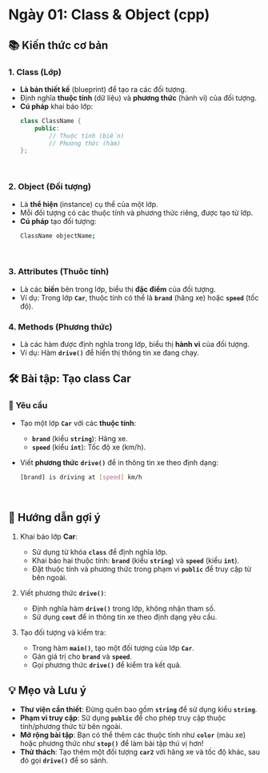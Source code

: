 # Ngày 01: Class & Object (cpp)

## 📚 Kiến thức cơ bản

### 1. Class (Lớp)
 - **Là bản thiết kế** (blueprint) để tạo ra các đối tượng.
 - Định nghĩa **thuộc tính** (dữ liệu) và **phương thức** (hành vi) của đối tượng.
 - **Cú pháp** khai báo lớp:
    <br>
    ```cpp
    class ClassName {
        public:
            // Thuộc tính (biến)
            // Phương thức (hàm)
    };
    ```
    <br>

### 2. Object (Đối tượng)
 - Là **thể hiện** (instance) cụ thể của một lớp.
 - Mỗi đối tượng có các thuộc tính và phương thức riêng, được tạo từ lớp.
 - **Cú pháp** tạo đối tượng:
    <br>
    ```bash
    ClassName objectName;
    ```
    <br>

### 3. Attributes (Thuôc tính)
 - Là các **biến** bên trong lớp, biểu thị **đặc điểm** của đối tượng.
 - Ví dụ: Trong lớp **`Car`**, thuộc tính có thể là **`brand`** (hãng xe) hoặc **`speed`** (tốc độ).


### 4. Methods (Phương thức)
 - Là các hàm được định nghĩa trong lớp, biểu thị **hành vi** của đối tượng.
 - Ví dụ: Hàm **`drive()`** để hiển thị thông tin xe đang chạy.


## 🛠️ Bài tập: Tạo class Car

### 🎯 Yêu cầu
 - Tạo một lớp **`Car`** với các **thuộc tính**:  
   - **`brand`** (kiểu **`string`**): Hãng xe.  
   - **`speed`** (kiểu **`int`**): Tốc độ xe (km/h).

 - Viết **phương thức** **`drive()`** để in thông tin xe theo định dạng:
    <br>
    ``` bash
    [brand] is driving at [speed] km/h
    ```
    <br>

## 🧠 Hướng dẫn gợi ý

1. Khai báo lớp **Car**:
   - Sử dụng từ khóa **`class`** để định nghĩa lớp.
   - Khai báo hai thuộc tính: **`brand`** (kiểu **`string`**) và **`speed`** (kiểu **`int`**).
   - Đặt thuộc tính và phương thức trong phạm vi **`public`** để truy cập từ bên ngoài.

2. Viết phương thức **`drive()`**:  
   - Định nghĩa hàm **`drive()`** trong lớp, không nhận tham số.
   - Sử dụng **`cout`** để in thông tin xe theo định dạng yêu cầu.

3. Tạo đối tượng và kiểm tra:  
   - Trong hàm **`main()`**, tạo một đối tượng của lớp **`Car`**.  
   - Gán giá trị cho **`brand`** và **`speed`**.  
   - Gọi phương thức **`drive()`** để kiểm tra kết quả.

## 💡 Mẹo và Lưu ý
 - **Thư viện cần thiết**: Đừng quên bao gồm **`string`** để sử dụng kiểu **`string`**.
 - **Phạm vi truy cập**: Sử dụng **`public`** để cho phép truy cập thuộc tính/phương thức từ bên ngoài.
 - **Mở rộng bài tập**: Bạn có thể thêm các thuộc tính như **`color`** (màu xe) hoặc phương thức như **`stop()`** để làm bài tập thú vị hơn!
 - **Thử thách**: Tạo thêm một đối tượng **`car2`** với hãng xe và tốc độ khác, sau đó gọi **`drive()`** để so sánh.